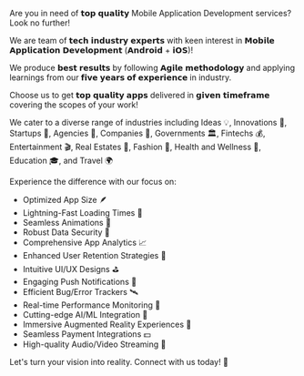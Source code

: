 Are you in need of 𝘁𝗼𝗽 𝗾𝘂𝗮𝗹𝗶𝘁𝘆 Mobile Application Development services? Look no further!

We are team of 𝘁𝗲𝗰𝗵 𝗶𝗻𝗱𝘂𝘀𝘁𝗿𝘆 𝗲𝘅𝗽𝗲𝗿𝘁𝘀 with keen interest in 𝗠𝗼𝗯𝗶𝗹𝗲 𝗔𝗽𝗽𝗹𝗶𝗰𝗮𝘁𝗶𝗼𝗻 𝗗𝗲𝘃𝗲𝗹𝗼𝗽𝗺𝗲𝗻𝘁 (𝗔𝗻𝗱𝗿𝗼𝗶𝗱 + 𝗶𝗢𝗦)!

We produce 𝗯𝗲𝘀𝘁 𝗿𝗲𝘀𝘂𝗹𝘁𝘀 by following 𝗔𝗴𝗶𝗹𝗲 𝗺𝗲𝘁𝗵𝗼𝗱𝗼𝗹𝗼𝗴𝘆 and applying learnings from our 𝗳𝗶𝘃𝗲 𝘆𝗲𝗮𝗿𝘀 𝗼𝗳 𝗲𝘅𝗽𝗲𝗿𝗶𝗲𝗻𝗰𝗲 in industry.

Choose us to get 𝘁𝗼𝗽 𝗾𝘂𝗮𝗹𝗶𝘁𝘆 𝗮𝗽𝗽𝘀 delivered in 𝗴𝗶𝘃𝗲𝗻 𝘁𝗶𝗺𝗲𝗳𝗿𝗮𝗺𝗲 covering the scopes of your work!

We cater to a diverse range of industries including Ideas 💡, Innovations 🚀, Startups 💼, Agencies 🏢, Companies 🏬, Governments 🏛️, Fintechs 💰, Entertainment 🎬, Real Estates 🏡, Fashion 👗, Health and Wellness 🌿, Education 🎓, and Travel 🌍

Experience the difference with our focus on:
- Optimized App Size 🪶 
- Lightning-Fast Loading Times 🐎
- Seamless Animations 🪸
- Robust Data Security 🔑
- Comprehensive App Analytics 📈
- Enhanced User Retention Strategies 💯
- Intuitive UI/UX Designs ⛳️
- Engaging Push Notifications 🔔
- Efficient Bug/Error Trackers 🛰️
- Real-time Performance Monitoring 🔬
- Cutting-edge AI/ML Integration 🧠
- Immersive Augmented Reality Experiences 🔮
- Seamless Payment Integrations 💵
- High-quality Audio/Video Streaming 📡

Let's turn your vision into reality. Connect with us today! 🌟

